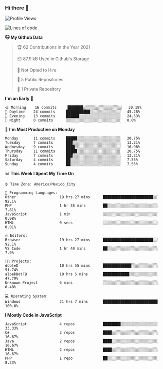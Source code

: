 ### Hi there 👋

<!--START_SECTION:waka-->
![Profile Views](http://img.shields.io/badge/Profile%20Views-0-blue)

![Lines of code](https://img.shields.io/badge/From%20Hello%20World%20I%27ve%20Written-1.8%20million%20lines%20of%20code-blue)

**🐱 My Github Data** 

> 🏆 62 Contributions in the Year 2021
 > 
> 📦 87.9 kB Used in Github's Storage 
 > 
> 🚫 Not Opted to Hire
 > 
> 📜 5 Public Repositories 
 > 
> 🔑 1 Private Repository 
 > 
**I'm an Early 🐤** 

```text
🌞 Morning    16 commits     ███████░░░░░░░░░░░░░░░░░░   30.19% 
🌆 Daytime    24 commits     ███████████░░░░░░░░░░░░░░   45.28% 
🌃 Evening    13 commits     ██████░░░░░░░░░░░░░░░░░░░   24.53% 
🌙 Night      0 commits      ░░░░░░░░░░░░░░░░░░░░░░░░░   0.0%

```
📅 **I'm Most Productive on Monday** 

```text
Monday       11 commits     █████░░░░░░░░░░░░░░░░░░░░   20.75% 
Tuesday      7 commits      ███░░░░░░░░░░░░░░░░░░░░░░   13.21% 
Wednesday    9 commits      ████░░░░░░░░░░░░░░░░░░░░░   16.98% 
Thursday     11 commits     █████░░░░░░░░░░░░░░░░░░░░   20.75% 
Friday       7 commits      ███░░░░░░░░░░░░░░░░░░░░░░   13.21% 
Saturday     4 commits      ██░░░░░░░░░░░░░░░░░░░░░░░   7.55% 
Sunday       4 commits      ██░░░░░░░░░░░░░░░░░░░░░░░   7.55%

```


📊 **This Week I Spent My Time On** 

```text
⌚︎ Time Zone: America/Mexico_City

💬 Programming Languages: 
Other                    19 hrs 27 mins      ███████████████████████░░   92.1% 
PHP                      1 hr 38 mins        ██░░░░░░░░░░░░░░░░░░░░░░░   7.81% 
JavaScript               1 min               ░░░░░░░░░░░░░░░░░░░░░░░░░   0.08% 
HTML                     0 secs              ░░░░░░░░░░░░░░░░░░░░░░░░░   0.01%

🔥 Editors: 
Browser                  19 hrs 27 mins      ███████████████████████░░   92.1% 
VS Code                  1 hr 40 mins        ██░░░░░░░░░░░░░░░░░░░░░░░   7.9%

🐱‍💻 Projects: 
dobleD                   10 hrs 55 mins      █████████████░░░░░░░░░░░░   51.74% 
alpekBotFB               10 hrs 5 mins       ████████████░░░░░░░░░░░░░   47.79% 
Unknown Project          6 mins              ░░░░░░░░░░░░░░░░░░░░░░░░░   0.48%

💻 Operating System: 
Windows                  21 hrs 7 mins       █████████████████████████   100.0%

```

**I Mostly Code in JavaScript** 

```text
JavaScript               4 repos             ████████░░░░░░░░░░░░░░░░░   33.33% 
C#                       2 repos             ████░░░░░░░░░░░░░░░░░░░░░   16.67% 
Java                     2 repos             ████░░░░░░░░░░░░░░░░░░░░░   16.67% 
HTML                     2 repos             ████░░░░░░░░░░░░░░░░░░░░░   16.67% 
PHP                      1 repo              ██░░░░░░░░░░░░░░░░░░░░░░░   8.33%

```



<!--END_SECTION:waka-->

<!--
**JorgeGinez/JorgeGinez** is a ✨ _special_ ✨ repository because its `README.md` (this file) appears on your GitHub profile.

Here are some ideas to get you started:

- 🔭 I’m currently working on ...
- 🌱 I’m currently learning ...
- 👯 I’m looking to collaborate on ...
- 🤔 I’m looking for help with ...
- 💬 Ask me about ...
- 📫 How to reach me: ...
- 😄 Pronouns: ...
- ⚡ Fun fact: ...
-->

